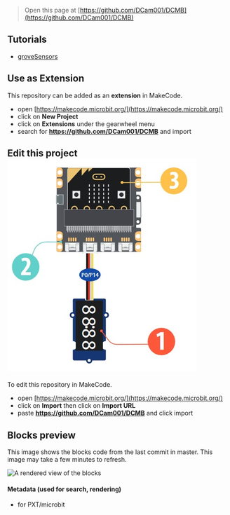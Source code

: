 
> Open this page at [https://github.com/DCam001/DCMB](https://github.com/DCam001/DCMB)

## Tutorials
* [groveSensors](/grove-sensor-tutorial/groveSensors)


## Use as Extension

This repository can be added as an **extension** in MakeCode.

* open [https://makecode.microbit.org/](https://makecode.microbit.org/)
* click on **New Project**
* click on **Extensions** under the gearwheel menu
* search for **https://github.com/DCam001/DCMB** and import

## Edit this project ![Build status badge](https://github.com/DCam001/DCMB/blob/main/images/4digitdisplaysetup.jpg)

To edit this repository in MakeCode.

* open [https://makecode.microbit.org/](https://makecode.microbit.org/)
* click on **Import** then click on **Import URL**
* paste **https://github.com/DCam001/DCMB** and click import

## Blocks preview

This image shows the blocks code from the last commit in master.
This image may take a few minutes to refresh.

![A rendered view of the blocks](https://github.com/DCam001/DCMB/images/GroveSpeaker.png)

#### Metadata (used for search, rendering)

* for PXT/microbit
<script src="https://makecode.com/gh-pages-embed.js"></script><script>makeCodeRender("{{ site.makecode.home_url }}", "{{ site.github.owner_name }}/{{ site.github.repository_name }}");</script>
